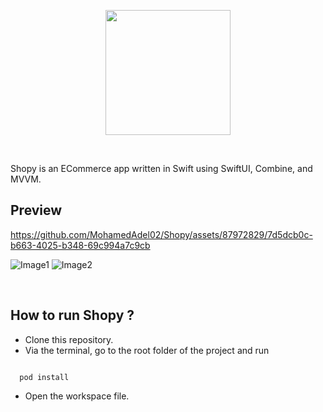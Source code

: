 
<p align="center">
<img src="https://github.com/MohamedAdel02/Shopy/assets/87972829/3c0de2a5-06b5-4db4-b193-84b2820448d3" width="200">
</p>
<br>

Shopy is an ECommerce app written in Swift using SwiftUI, Combine, and MVVM.

## Preview

https://github.com/MohamedAdel02/Shopy/assets/87972829/7d5dcb0c-b663-4025-b348-69c994a7c9cb

![Image1](https://github.com/MohamedAdel02/Shopy/assets/87972829/d6aed9d3-4d9a-4727-9cea-fc24b9a32741)
![Image2](https://github.com/MohamedAdel02/Shopy/assets/87972829/ee5f863f-7ad1-4db9-81bd-0922f08d51fd)

<br>

## How to run Shopy ?

- Clone this repository.
- Via the terminal, go to the root folder of the project and run
```

  pod install
```
- Open the workspace file.
